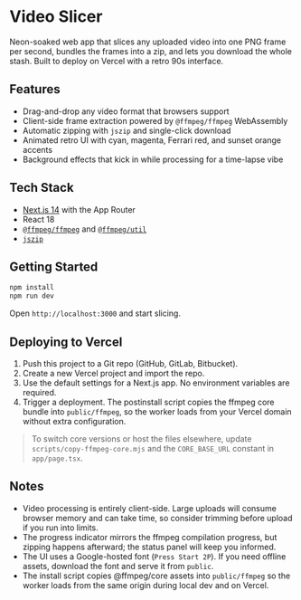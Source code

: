 # Video Slicer

Neon-soaked web app that slices any uploaded video into one PNG frame per second, bundles the frames into a zip, and lets you download the whole stash. Built to deploy on Vercel with a retro 90s interface.

## Features

- Drag-and-drop any video format that browsers support
- Client-side frame extraction powered by `@ffmpeg/ffmpeg` WebAssembly
- Automatic zipping with `jszip` and single-click download
- Animated retro UI with cyan, magenta, Ferrari red, and sunset orange accents
- Background effects that kick in while processing for a time-lapse vibe

## Tech Stack

- [Next.js 14](https://nextjs.org/) with the App Router
- React 18
- [`@ffmpeg/ffmpeg`](https://github.com/ffmpegwasm/ffmpeg.wasm) and [`@ffmpeg/util`](https://github.com/ffmpegwasm/ffmpeg.wasm/tree/master/packages/util)
- [`jszip`](https://stuk.github.io/jszip/)

## Getting Started

```bash
npm install
npm run dev
```

Open `http://localhost:3000` and start slicing.

## Deploying to Vercel

1. Push this project to a Git repo (GitHub, GitLab, Bitbucket).
2. Create a new Vercel project and import the repo.
3. Use the default settings for a Next.js app. No environment variables are required.
4. Trigger a deployment. The postinstall script copies the ffmpeg core bundle into `public/ffmpeg`, so the worker loads from your Vercel domain without extra configuration.

> To switch core versions or host the files elsewhere, update `scripts/copy-ffmpeg-core.mjs` and the `CORE_BASE_URL` constant in `app/page.tsx`. 

## Notes

- Video processing is entirely client-side. Large uploads will consume browser memory and can take time, so consider trimming before upload if you run into limits.
- The progress indicator mirrors the ffmpeg compilation progress, but zipping happens afterward; the status panel will keep you informed.
- The UI uses a Google-hosted font (`Press Start 2P`). If you need offline assets, download the font and serve it from `public`.
- The install script copies @ffmpeg/core assets into `public/ffmpeg` so the worker loads from the same origin during local dev and on Vercel.
